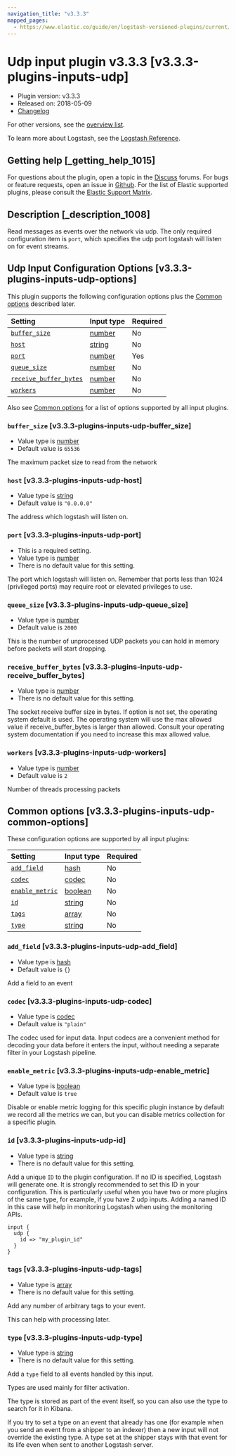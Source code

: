```yaml
---
navigation_title: "v3.3.3"
mapped_pages:
  - https://www.elastic.co/guide/en/logstash-versioned-plugins/current/v3.3.3-plugins-inputs-udp.html
---
```


# Udp input plugin v3.3.3 [v3.3.3-plugins-inputs-udp]

* Plugin version: v3.3.3
* Released on: 2018-05-09
* [Changelog](https://github.com/logstash-plugins/logstash-input-udp/blob/v3.3.3/CHANGELOG.md)

For other versions, see the [overview list](input-udp-index.md).

To learn more about Logstash, see the [Logstash Reference](https://www.elastic.co/guide/en/logstash/current/index.html).

## Getting help [_getting_help_1015]

For questions about the plugin, open a topic in the [Discuss](http://discuss.elastic.co) forums. For bugs or feature requests, open an issue in [Github](https://github.com/logstash-plugins/logstash-input-udp). For the list of Elastic supported plugins, please consult the [Elastic Support Matrix](https://www.elastic.co/support/matrix#matrix_logstash_plugins).

## Description [_description_1008]

Read messages as events over the network via udp. The only required configuration item is `port`, which specifies the udp port logstash will listen on for event streams.

## Udp Input Configuration Options [v3.3.3-plugins-inputs-udp-options]

This plugin supports the following configuration options plus the [Common options](v3-3-3-plugins-inputs-udp.md#v3.3.3-plugins-inputs-udp-common-options) described later.

| Setting | Input type | Required |
| :- | :- | :- |
| [`buffer_size`](v3-3-3-plugins-inputs-udp.md#v3.3.3-plugins-inputs-udp-buffer_size) | [number](/lsr/value-types.md#number) | No |
| [`host`](v3-3-3-plugins-inputs-udp.md#v3.3.3-plugins-inputs-udp-host) | [string](/lsr/value-types.md#string) | No |
| [`port`](v3-3-3-plugins-inputs-udp.md#v3.3.3-plugins-inputs-udp-port) | [number](/lsr/value-types.md#number) | Yes |
| [`queue_size`](v3-3-3-plugins-inputs-udp.md#v3.3.3-plugins-inputs-udp-queue_size) | [number](/lsr/value-types.md#number) | No |
| [`receive_buffer_bytes`](v3-3-3-plugins-inputs-udp.md#v3.3.3-plugins-inputs-udp-receive_buffer_bytes) | [number](/lsr/value-types.md#number) | No |
| [`workers`](v3-3-3-plugins-inputs-udp.md#v3.3.3-plugins-inputs-udp-workers) | [number](/lsr/value-types.md#number) | No |

Also see [Common options](v3-3-3-plugins-inputs-udp.md#v3.3.3-plugins-inputs-udp-common-options) for a list of options supported by all input plugins.

### `buffer_size` [v3.3.3-plugins-inputs-udp-buffer_size]

* Value type is [number](/lsr/value-types.md#number)
* Default value is `65536`

The maximum packet size to read from the network

### `host` [v3.3.3-plugins-inputs-udp-host]

* Value type is [string](/lsr/value-types.md#string)
* Default value is `"0.0.0.0"`

The address which logstash will listen on.

### `port` [v3.3.3-plugins-inputs-udp-port]

* This is a required setting.
* Value type is [number](/lsr/value-types.md#number)
* There is no default value for this setting.

The port which logstash will listen on. Remember that ports less than 1024 (privileged ports) may require root or elevated privileges to use.

### `queue_size` [v3.3.3-plugins-inputs-udp-queue_size]

* Value type is [number](/lsr/value-types.md#number)
* Default value is `2000`

This is the number of unprocessed UDP packets you can hold in memory before packets will start dropping.

### `receive_buffer_bytes` [v3.3.3-plugins-inputs-udp-receive_buffer_bytes]

* Value type is [number](/lsr/value-types.md#number)
* There is no default value for this setting.

The socket receive buffer size in bytes. If option is not set, the operating system default is used. The operating system will use the max allowed value if receive\_buffer\_bytes is larger than allowed. Consult your operating system documentation if you need to increase this max allowed value.

### `workers` [v3.3.3-plugins-inputs-udp-workers]

* Value type is [number](/lsr/value-types.md#number)
* Default value is `2`

Number of threads processing packets

## Common options [v3.3.3-plugins-inputs-udp-common-options]

These configuration options are supported by all input plugins:

| Setting | Input type | Required |
| :- | :- | :- |
| [`add_field`](v3-3-3-plugins-inputs-udp.md#v3.3.3-plugins-inputs-udp-add_field) | [hash](/lsr/value-types.md#hash) | No |
| [`codec`](v3-3-3-plugins-inputs-udp.md#v3.3.3-plugins-inputs-udp-codec) | [codec](/lsr/value-types.md#codec) | No |
| [`enable_metric`](v3-3-3-plugins-inputs-udp.md#v3.3.3-plugins-inputs-udp-enable_metric) | [boolean](/lsr/value-types.md#boolean) | No |
| [`id`](v3-3-3-plugins-inputs-udp.md#v3.3.3-plugins-inputs-udp-id) | [string](/lsr/value-types.md#string) | No |
| [`tags`](v3-3-3-plugins-inputs-udp.md#v3.3.3-plugins-inputs-udp-tags) | [array](/lsr/value-types.md#array) | No |
| [`type`](v3-3-3-plugins-inputs-udp.md#v3.3.3-plugins-inputs-udp-type) | [string](/lsr/value-types.md#string) | No |

### `add_field` [v3.3.3-plugins-inputs-udp-add_field]

* Value type is [hash](/lsr/value-types.md#hash)
* Default value is `{}`

Add a field to an event

### `codec` [v3.3.3-plugins-inputs-udp-codec]

* Value type is [codec](/lsr/value-types.md#codec)
* Default value is `"plain"`

The codec used for input data. Input codecs are a convenient method for decoding your data before it enters the input, without needing a separate filter in your Logstash pipeline.

### `enable_metric` [v3.3.3-plugins-inputs-udp-enable_metric]

* Value type is [boolean](/lsr/value-types.md#boolean)
* Default value is `true`

Disable or enable metric logging for this specific plugin instance by default we record all the metrics we can, but you can disable metrics collection for a specific plugin.

### `id` [v3.3.3-plugins-inputs-udp-id]

* Value type is [string](/lsr/value-types.md#string)
* There is no default value for this setting.

Add a unique `ID` to the plugin configuration. If no ID is specified, Logstash will generate one. It is strongly recommended to set this ID in your configuration. This is particularly useful when you have two or more plugins of the same type, for example, if you have 2 udp inputs. Adding a named ID in this case will help in monitoring Logstash when using the monitoring APIs.

```
input {
  udp {
    id => "my_plugin_id"
  }
}
```

### `tags` [v3.3.3-plugins-inputs-udp-tags]

* Value type is [array](/lsr/value-types.md#array)
* There is no default value for this setting.

Add any number of arbitrary tags to your event.

This can help with processing later.

### `type` [v3.3.3-plugins-inputs-udp-type]

* Value type is [string](/lsr/value-types.md#string)
* There is no default value for this setting.

Add a `type` field to all events handled by this input.

Types are used mainly for filter activation.

The type is stored as part of the event itself, so you can also use the type to search for it in Kibana.

If you try to set a type on an event that already has one (for example when you send an event from a shipper to an indexer) then a new input will not override the existing type. A type set at the shipper stays with that event for its life even when sent to another Logstash server.
